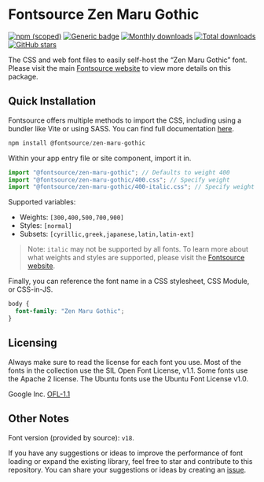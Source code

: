# Fontsource Zen Maru Gothic

[![npm (scoped)](https://img.shields.io/npm/v/@fontsource/zen-maru-gothic?color=brightgreen)](https://www.npmjs.com/package/@fontsource/zen-maru-gothic) [![Generic badge](https://img.shields.io/badge/fontsource-passing-brightgreen)](https://github.com/fontsource/fontsource) [![Monthly downloads](https://badgen.net/npm/dm/@fontsource/zen-maru-gothic)](https://github.com/fontsource/fontsource) [![Total downloads](https://badgen.net/npm/dt/@fontsource/zen-maru-gothic)](https://github.com/fontsource/fontsource) [![GitHub stars](https://img.shields.io/github/stars/fontsource/fontsource.svg?style=social&label=Star)](https://github.com/fontsource/fontsource/stargazers)

The CSS and web font files to easily self-host the “Zen Maru Gothic” font. Please visit the main [Fontsource website](https://fontsource.org/fonts/zen-maru-gothic) to view more details on this package.

## Quick Installation

Fontsource offers multiple methods to import the CSS, including using a bundler like Vite or using SASS. You can find full documentation [here](https://fontsource.org/docs/getting-started/introduction).

```javascript
npm install @fontsource/zen-maru-gothic
```

Within your app entry file or site component, import it in.

```javascript
import "@fontsource/zen-maru-gothic"; // Defaults to weight 400
import "@fontsource/zen-maru-gothic/400.css"; // Specify weight
import "@fontsource/zen-maru-gothic/400-italic.css"; // Specify weight and style
```

Supported variables:
- Weights: `[300,400,500,700,900]`
- Styles: `[normal]`
- Subsets: `[cyrillic,greek,japanese,latin,latin-ext]`

> Note: `italic` may not be supported by all fonts. To learn more about what weights and styles are supported, please visit the [Fontsource website](https://fontsource.org/fonts/zen-maru-gothic).

Finally, you can reference the font name in a CSS stylesheet, CSS Module, or CSS-in-JS.

```css
body {
  font-family: "Zen Maru Gothic";
}
```

## Licensing
Always make sure to read the license for each font you use. Most of the fonts in the collection use the SIL Open Font License, v1.1. Some fonts use the Apache 2 license. The Ubuntu fonts use the Ubuntu Font License v1.0.

Google Inc.
[OFL-1.1](http://scripts.sil.org/OFL)

## Other Notes
Font version (provided by source): `v18`.

If you have any suggestions or ideas to improve the performance of font loading or expand the existing library, feel free to star and contribute to this repository. You can share your suggestions or ideas by creating an [issue](https://github.com/fontsource/fontsource/issues).